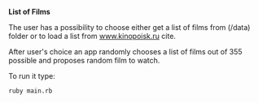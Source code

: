 **List of Films**

The user has a possibility to choose either get a list of films from (/data) folder or to load a list from www.kinopoisk.ru cite.

After user's choice an app randomly chooses a list of films out of 355 possible and proposes random film to watch.

To run it type:

~~~
ruby main.rb
~~~
